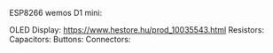 ESP8266 wemos D1 mini:

OLED Display:
  https://www.hestore.hu/prod_10035543.html
Resistors:
Capacitors:
Buttons:
Connectors:
